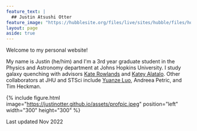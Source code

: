 ```yaml
---
feature_text: |
  ## Justin Atsushi Otter
feature_image: "https://hubblesite.org/files/live/sites/hubble/files/home/resource-gallery/articles/_images/STSCI-H-p1427a-2300x2100.jpg"
layout: page
aside: true
---
```


Welcome to my personal website!

My name is Justin (he/him) and I'm a 3rd year graduate student in the Physics and Astronomy department at Johns Hopkins University. I study galaxy quenching with advisors <a href="https://pages.jh.edu/ksearle2/">Kate Rowlands</a> and <a href="https://www.stsci.edu/~kalatalo/index.html">Katey Alatalo</a>. Other collaborators at JHU and STSci include <a href="https://yuanzeluo.github.io">Yuanze Luo</a>, Andreea Petric, and Tim Heckman.

{% include figure.html image="https://justinotter.github.io/assets/profpic.jpeg" position="left" width="300" height="300" %}

Last updated Nov 2022
